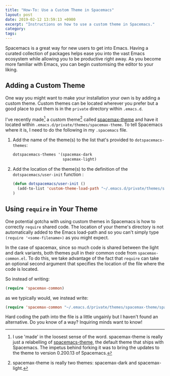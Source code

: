 ```yaml
---
title: "How-To: Use a Custom Theme in Spacemacs"
layout: post
date: 2019-02-12 13:59:13 +0900
excerpt: "Instructions on how to use a custom theme in Spacemacs."
category: 
tags: 
---
```


Spacemacs is a great way for new users to get into Emacs. Having a curated collection of packages helps ease you into the vast Emacs ecosystem while allowing you to be productive right away. As you become more familiar with Emacs, you can begin customising the editor to your liking.

## Adding a Custom Theme

One way you might want to make your installation your own is by adding a custom theme. Custom themes can be located wherever you prefer but a good place to put them is in the `private` directory within `.emacs.d`.

I've recently made[^1] a custom theme[^2] called [spacemax-theme][] and have it located within `.emacs.d/private/themes/spacemax-theme`. To tell Spacemacs where it is, I need to do the following in my `.spacemacs` file.

[spacemax-theme]: https://github.com/pyrmont/spacemax-theme

1. Add the name of the theme(s) to the list that's provided to `dotspacemacs-themes`:

   ```cl
   dotspacemacs-themes '(spacemax-dark
                         spacemax-light)
   ```

2. Add the location of the theme(s) to the definition of the `dotspacemacs/user-init` function :

   ```cl
   (defun dotspacemacs/user-init ()
     (add-to-list 'custom-theme-load-path "~/.emacs.d/private/themes/spacemax-theme/")
   )
   ```

## Using `require` in Your Theme

One potential gotcha with using custom themes in Spacemacs is how to correctly `require` shared code. The location of your theme's directory is not automatically added to the Emacs load-path and so you can't simply type `(require '<some-filename>)` as you might expect.

In the case of spacemax, since so much code is shared between the light and dark variants, both themes pull in their common code from `spacemax-common.el`. To do this, we take advantage of the fact that `require` can take an optional second argument that specifies the location of the file where the code is located.

So instead of writing:

```cl
(require 'spacemax-common)
```

as we typically would, we instead write:

```cl
(require 'spacemax-common "~/.emacs.d/private/themes/spacemax-theme/spacemax-common.el")
```

Hard coding the path into the file is a little ungainly but I haven't found an alternative. Do you know of a way? Inquiring minds want to know!

[^1]: I use 'made' in the loosest sense of the word. spacemax-theme is really just a relabelling of [spacemacs-theme][], the default theme that ships with Spacemacs. The impetus behind forking it was to bring the updates to the theme to version 0.200.13 of Spacemacs.

[spacemacs-theme]: https://github.com/nashamri/spacemacs-theme.

[^2]: spacemax-theme is really two themes: spacemax-dark and spacemax-light.